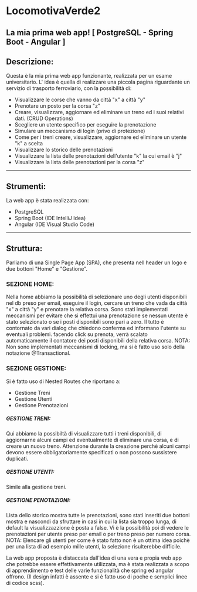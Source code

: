 # LocomotivaVerde2
La mia prima web app! [ PostgreSQL - Spring Boot - Angular ]
---

## Descrizione:

Questa è la mia prima web app funzionante, realizzata per un esame universitario.
L' idea è quella di realizzare una piccola pagina riguardante un servizio di trasporto ferroviario, con la possibilità di:
- Visualizzare le corse che vanno da città "x" a città "y"
- Prenotare un posto per la corsa "z"
- Creare, visualizzare, aggiornare ed eliminare un treno ed i suoi relativi dati. (CRUD Operations)
- Scegliere un utente specifico per eseguire la prenotazione
- Simulare un meccanismo di login (privo di protezione)
- Come per i treni creare, visualizzare, aggiornare ed eliminare un utente "k" a scelta
- Visualizzare lo storico delle prenotazioni
- Visualizzare la lista delle prenotazioni dell'utente "k" la cui email è "j"
- Visualizzare la lista delle prenotazioni per la corsa "z"
  
---

## Strumenti:

La web app è stata realizzata con:
- PostgreSQL
- Spring Boot (IDE IntelliJ Idea)
- Angular (IDE Visual Studio Code)
  
---

## Struttura:

Parliamo di una Single Page App (SPA), che presenta nell header un logo e due bottoni "Home" e "Gestione".

### SEZIONE HOME:
Nella home abbiamo la possibilità di selezionare uno degli utenti disponibili nel db preso per email, eseguire il login,
cercare un treno che vada da città "x" a città "y" e prenotare la relativa corsa.
Sono stati implementati meccanismi per evitare che si effettui una prenotazione se nessun utente è stato selezionato o se
i posti disponibili sono pari a zero. Il tutto è contornato da vari dialog che chiedono conferma ed informano l'utente su
eventuali problemi.
facendo click su prenota, verrà scalato automaticamente il contatore dei posti disponibili della relativa corsa.
NOTA:
Non sono implementati meccanismi di locking, ma si è fatto uso solo della notazione @Transactional.

### SEZIONE GESTIONE:
Si è fatto uso di Nested Routes che riportano a:
- Gestione Treni 
- Gestione Utenti
- Gestione Prenotazioni
  
##### GESTIONE TRENI:
Qui abbiamo la possibiltà di visualizzare tutti i treni disponibili, di aggiornarne alcuni campi ed eventualmente di
eliminare una corsa, e di creare un nuovo treno.
Attenzione durante la creazione perchè alcuni campi devono essere obbligatoriamente specificati o non possono sussistere
duplicati.
  
##### GESTIONE UTENTI:
Simile alla gestione treni.
  
##### GESTIONE PENOTAZIONI:
Lista dello storico mostra tutte le prenotazioni, sono stati inseriti due bottoni mostra e nascondi da sfruttare in casi 
in cui la lista sia troppo lunga, di default la visualizzazzione è posta a false.
Vi è la possibilità poi di vedere le prenotazioni per utente preso per email o per treno preso per numero corsa.
NOTA:
Elencare gli utenti per come è stato fatto non è un ottima idea poichè per una lista di ad esempio mille utenti, la selezione 
risulterebbe difficile.
  
La web app proposta è distaccata dall'idea di una vera e propia web app che potrebbe essere effettivamente utilizzata, ma è
stata realizzata a scopo di apprendimento e test delle varie funzionalità che spring ed angular offrono.
(Il design infatti è assente e si è fatto uso di  poche e semplici linee di codice scss).
